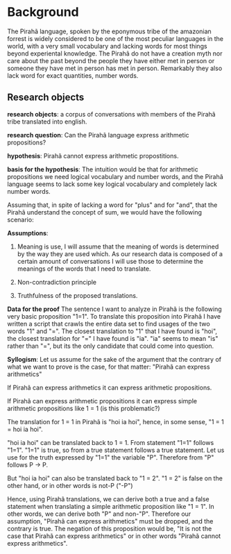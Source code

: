 # Background

The Pirahã language, spoken by the eponymous tribe of the amazonian forrest is widely considered to
be one of the most peculiar languages in the world, with a very small vocabulary and lacking words
for most things beyond experiental knowledge. The Pirahã do not have a creation myth nor care about
the past beyond the people they have either met in person or someone they have met in person has met 
in person. Remarkably they also lack word for exact quantities, number words.

## Research objects

**research objects**: a corpus of conversations with members of the Pirahã tribe translated into english.

**research question**: Can the Pirahã language express arithmetic propositions?

**hypothesis**: Pirahã cannot express arithmetic propostitions.

**basis for the hypothesis**: The intuition would be that for arithmetic propositions we need logical vocabulary and number words, and the Pirahã
language seems to lack some key logical vocabulary and completely lack number words.

Assuming that, in spite of lacking a word for "plus" and for "and", that the Pirahã understand the concept of
sum, we would have the following scenario:

**Assumptions**:
1. Meaning is use, I will assume that the meaning of words is determined by the way they are used which. As our research
data is composed of a certain amount of conversations I will use those to determine the meanings of the words that I
need to translate. 

2. Non-contradiction principle

3. Truthfulness of the proposed translations.

**Data for the proof**
The sentence I want to analyze in Pirahã is the following very basic proposition "1=1". To translate this
proposition into Pirahã I have written a script that crawls the entire data set to find usages of the two
words "1" and "=". The closest translation to "1" that I have found is "hoi", the closest translation for "="
I have found is "ia". "ia" seems to mean "is" rather than "=", but its the only candidate that could 
come into question.


**Syllogism**:
Let us assume for the sake of the argument that the contrary of what we want to prove is the case, for that matter:
"Pirahã can express arithmetics"

If Pirahã can express arithmetics it can express arithmetic propositions.

If Pirahã can express arithmetic propositions it can express simple arithmetic propositions like 1 = 1
(is this problematic?)

The translation for 1 = 1 in Pirahã is "hoi ia hoi", hence, in some sense, "1 = 1 = hoi ia hoi".

"hoi ia hoi" can be translated back to 1 = 1. From statement "1=1" follows "1=1". "1=1" is true, so from
a true statement follows a true statement. Let us use for the truth expressed by "1=1" the variable "P". Therefore from "P" follows 
P -> P.

But "hoi ia hoi" can also be translated back to "1 = 2". "1 = 2" is false on the other hand, or in other words is not-P ("-P")

Hence, using Pirahã translations, we can derive both a true and a false statement when translating a simple arithmetic
proposition like "1 = 1". In other words, we can derive both "P" and non-"P". Therefore our assumption,
"Pirahã can express arithmetics" must be dropped, and the contrary is true. The negation of this proposition would be,
"It is not the case that Pirahã can express arithmetics" or in other words "Pirahã cannot express arithmetics".